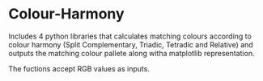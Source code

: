 # Colour-Harmony
Includes 4 python libraries that calculates matching colours according to colour harmony (Split Complementary, Triadic, Tetradic and Relative) and outputs the matching colour pallete along witha matplotlib representation.

The fuctions accept RGB values as inputs.
